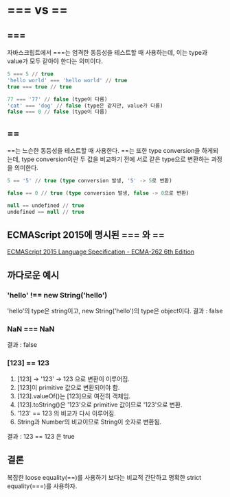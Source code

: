 # === vs ==

## ===

자바스크립트에서 ===는 엄격한 동등성을 테스트할 때 사용하는데, 이는 type과 value가 모두 같아야 한다는 의미이다.

```sql
5 === 5 // true
'hello world' === 'hello world' // true
true === true // true

77 === '77' // false (type이 다름)
'cat' === 'dog' // false (type은 같지만, value가 다름)
false === 0 // false (type이 다름)
```

## ==

==는 느슨한 동등성을 테스트할 때 사용한다. ==는 또한 type conversion을 하게되는데, type conversion이란 두 값을 비교하기 전에 서로 같은 type으로 변환하는 과정을 의미한다.

```sql
5 == '5' // true (type conversion 발생, '5' -> 5로 변환)

false == 0 // true (type conversion 발생, false -> 0으로 변환)

null == undefined // true
undefined == null // true
```

## ECMAScript 2015에 명시된 === 와 ==

[ECMAScript 2015 Language Specification - ECMA-262 6th Edition](https://262.ecma-international.org/6.0/#sec-abstract-equality-comparison)

## 까다로운 예시

### 'hello' !== new String('hello')

'hello'의 type은 string이고,
new String('hello')의 type은 object이다.
결과 : false

### NaN === NaN

결과 : false

### [123] == 123

1. [123] → '123' → 123 으로 변환이 이루어짐.
2. [123]이 primitive 값으로 변환되어야 함.
3. [123].valueOf()는 [123]으로 여전히 객체임.
4. [123].toString()은 '123'으로 primitive 값이므로 '123'으로 변환.
5. '123' == 123 의 비교가 다시 이루어짐.
6. String과 Number의 비교이므로 String이 숫자로 변환됨.

결과 : 123 == 123 은 true

## 결론

복잡한 loose equality(==)를 사용하기 보다는 비교적 간단하고 명확한 strict equality(===)를 사용하자.
